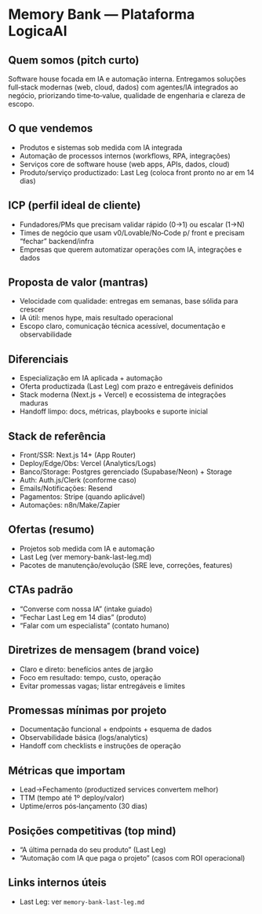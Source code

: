# Memory Bank — Plataforma LogicaAI

## Quem somos (pitch curto)
Software house focada em IA e automação interna. Entregamos soluções full‑stack modernas (web, cloud, dados) com agentes/IA integrados ao negócio, priorizando time‑to‑value, qualidade de engenharia e clareza de escopo.

## O que vendemos
- Produtos e sistemas sob medida com IA integrada
- Automação de processos internos (workflows, RPA, integrações)
- Serviços core de software house (web apps, APIs, dados, cloud)
- Produto/serviço productizado: Last Leg (coloca front pronto no ar em 14 dias)

## ICP (perfil ideal de cliente)
- Fundadores/PMs que precisam validar rápido (0→1) ou escalar (1→N)
- Times de negócio que usam v0/Lovable/No‑Code p/ front e precisam “fechar” backend/infra
- Empresas que querem automatizar operações com IA, integrações e dados

## Proposta de valor (mantras)
- Velocidade com qualidade: entregas em semanas, base sólida para crescer
- IA útil: menos hype, mais resultado operacional
- Escopo claro, comunicação técnica acessível, documentação e observabilidade

## Diferenciais
- Especialização em IA aplicada + automação
- Oferta productizada (Last Leg) com prazo e entregáveis definidos
- Stack moderna (Next.js + Vercel) e ecossistema de integrações maduras
- Handoff limpo: docs, métricas, playbooks e suporte inicial

## Stack de referência
- Front/SSR: Next.js 14+ (App Router)
- Deploy/Edge/Obs: Vercel (Analytics/Logs)
- Banco/Storage: Postgres gerenciado (Supabase/Neon) + Storage
- Auth: Auth.js/Clerk (conforme caso)
- Emails/Notificações: Resend
- Pagamentos: Stripe (quando aplicável)
- Automações: n8n/Make/Zapier

## Ofertas (resumo)
- Projetos sob medida com IA e automação
- Last Leg (ver memory-bank-last-leg.md)
- Pacotes de manutenção/evolução (SRE leve, correções, features)

## CTAs padrão
- “Converse com nossa IA” (intake guiado)
- “Fechar Last Leg em 14 dias” (produto)
- “Falar com um especialista” (contato humano)

## Diretrizes de mensagem (brand voice)
- Claro e direto: benefícios antes de jargão
- Foco em resultado: tempo, custo, operação
- Evitar promessas vagas; listar entregáveis e limites

## Promessas mínimas por projeto
- Documentação funcional + endpoints + esquema de dados
- Observabilidade básica (logs/analytics)
- Handoff com checklists e instruções de operação

## Métricas que importam
- Lead→Fechamento (productized services convertem melhor)
- TTM (tempo até 1º deploy/valor)
- Uptime/erros pós‑lançamento (30 dias)

## Posições competitivas (top mind)
- “A última pernada do seu produto” (Last Leg)
- “Automação com IA que paga o projeto” (casos com ROI operacional)

## Links internos úteis
- Last Leg: ver `memory-bank-last-leg.md`
